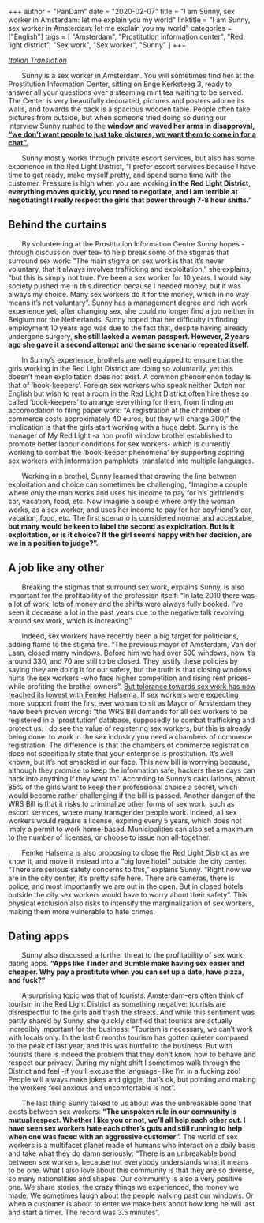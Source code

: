 +++
author = "PanDam"
date = "2020-02-07"
title = "I am Sunny, sex worker in Amsterdam: let me explain you my world"
linktitle = "I am Sunny, sex worker in Amsterdam: let me explain you my world"
categories = ["English"]
tags = [
    "Amsterdam",
    "Prostitution information center",
    "Red light district",
    "Sex work",
    "Sex worker",
    "Sunny"
]
+++

_[Italian Translation](/)_

&nbsp;&nbsp;&nbsp;&nbsp;&nbsp;&nbsp; Sunny is a sex worker in Amsterdam. You will sometimes find her at the Prostitution Information Center, sitting on Enge Kerksteeg 3, ready to answer all your questions over a steaming mint tea waiting to be served. The Center is very beautifully decorated, pictures and posters adorne its walls, and towards the back is a spacious wooden table. People often take pictures from outside, but when someone tried doing so during our interview Sunny rushed to the **window and waved her arms in disapproval, [“we don’t want people to just take pictures, we want them to come in for a chat”.](https://www.31mag.nl/dutch-cities-sex-worker-advocates-raise-concerns-over-proposed-law/)**

&nbsp;&nbsp;&nbsp;&nbsp;&nbsp;&nbsp; Sunny mostly works through private escort services, but also has some experience in the Red Light District, “I prefer escort services because I have time to get ready, make myself pretty, and spend some time with the customer. Pressure is high when you are working **in the Red Light District, everything moves quickly, you need to negotiate, and I am terrible at negotiating! I really respect the girls that power through 7-8 hour shifts.”**



## Behind the curtains

&nbsp;&nbsp;&nbsp;&nbsp;&nbsp;&nbsp; By volunteering at the Prostitution Information Centre Sunny hopes -through discussion over tea- to help break some of the stigmas that surround sex work: “The main stigma on sex work is that it’s never voluntary, that it always involves trafficking and exploitation,” she explains, “but this is simply not true. I’ve been a sex worker for 10 years. I would say society pushed me in this direction because I needed money, but it was always my choice. Many sex workers do it for the money, which in no way means it’s not voluntary”. Sunny has a management degree and rich work experience yet, after changing sex, she could no longer find a job neither in Belgium nor the Netherlands. Sunny hoped that her difficulty in finding employment 10 years ago was due to the fact that, despite having already undergone surgery, **she still lacked a woman passport. However, 2 years ago she gave it a second attempt and the same scenario repeated itself.**

&nbsp;&nbsp;&nbsp;&nbsp;&nbsp;&nbsp; In Sunny’s experience, brothels are well equipped to ensure that the girls working in the Red Light District are doing so voluntarily, yet this doesn’t mean exploitation does not exist. A common phenomenon today is that of ‘book-keepers’. Foreign sex workers who speak neither Dutch nor English but wish to rent a room in the Red Light District often hire these so called ‘book-keepers’ to arrange everything for them, from finding an accomodation to filing paper work: “A registration at the chamber of commerce costs approximately 40 euros, but they will charge 300,” the implication is that the girls start working with a huge debt. Sunny is the manager of My Red Light -a non profit window brothel established to promote better labour conditions for sex workers- which is currently working to combat the ‘book-keeper phenomena’ by supporting aspiring sex workers with information pamphlets, translated into multiple languages.

&nbsp;&nbsp;&nbsp;&nbsp;&nbsp;&nbsp; Working in a brothel, Sunny learned that drawing the line between exploitation and choice can sometimes be challenging, “Imagine a couple where only the man works and uses his income to pay for his girlfriend’s car, vacation, food, etc. Now imagine a couple where only the woman works, as a sex worker, and uses her income to pay for her boyfriend’s car, vacation, food, etc. The first scenario is considered normal and acceptable, **but many would be keen to label the second as exploitation. But is it exploitation, or is it choice? If the girl seems happy with her decision, are we in a position to judge?”.**



## A job like any other

&nbsp;&nbsp;&nbsp;&nbsp;&nbsp;&nbsp; Breaking the stigmas that surround sex work, explains Sunny, is also important for the profitability of the profession itself: “In late 2010 there was a lot of work, lots of money and the shifts were always fully booked. I’ve seen it decrease a lot in the past years due to the negative talk revolving around sex work, which is increasing”.

&nbsp;&nbsp;&nbsp;&nbsp;&nbsp;&nbsp; Indeed, sex workers have recently been a big target for politicians, adding flame to the stigma fire. “The previous mayor of Amsterdam, Van der Laan, closed many windows. Before him we had over 500 windows, now it’s around 330, and 70 are still to be closed. They justify these policies by saying they are doing it for our safety, but the truth is that closing windows hurts the sex workers -who face higher competition and rising rent prices- while profiting the brothel owners”. [But tolerance towards sex work has now reached its lowest with Femke Halsema.](https://www.parool.nl/amsterdam/halsema-oppert-sekscentrum-als-alternatief-voor-de-wallen~b21f2679/?referer=https%3A%2F%2Fwww.google.com%2F) If sex workers were expecting more support from the first ever woman to sit as Mayor of Amsterdam they have been proven wrong: “the WRS Bill demands for all sex workers to be registered in a ‘prostitution’ database, supposedly to combat trafficking and protect us. I do see the value of registering sex workers, but this is already being done: to work in the sex industry you need a chambers of commerce registration. The difference is that the chambers of commerce registration does not specifically state that your enterprise is prostitution. It’s well known, but it’s not smacked in our face. This new bill is worrying because, although they promise to keep the information safe, hackers these days can hack into anything if they want to”. According to Sunny’s calculations, about 85% of the girls want to keep their professional choice a secret, which would become rather challenging if the bill is passed. Another danger of the WRS Bill is that it risks to criminalize other forms of sex work, such as escort services, where many transgender people work. Indeed, all sex workers would require a license, expiring every 5 years, which does not imply a permit to work home-based. Municipalities can also set a maximum to the number of licenses, or choose to issue non all-together.

&nbsp;&nbsp;&nbsp;&nbsp;&nbsp;&nbsp; Femke Halsema is also proposing to close the Red Light District as we know it, and move it instead into a “big love hotel” outside the city center. “There are serious safety concerns to this,” explains Sunny. “Right now we are in the city center, it’s pretty safe here. There are cameras, there is police, and most importantly we are out in the open. But in closed hotels outside the city sex workers would have to worry about their safety”. This physical exclusion also risks to intensify the marginalization of sex workers, making them more vulnerable to hate crimes.


## Dating apps

&nbsp;&nbsp;&nbsp;&nbsp;&nbsp;&nbsp; Sunny also discussed a further threat to the profitability of sex work: dating apps. **“Apps like Tinder and Bumble make having sex easier and cheaper. Why pay a prostitute when you can set up a date, have pizza, and fuck?”**

&nbsp;&nbsp;&nbsp;&nbsp;&nbsp;&nbsp; A surprising topic was that of tourists. Amsterdam-ers often think of tourism in the Red Light District as something negative: tourists are disrespectful to the girls and trash the streets. And while this sentiment was partly shared by Sunny, she quickly clarified that tourists are actually incredibly important for the business: “Tourism is necessary, we can’t work with locals only. In the last 6 months tourism has gotten quieter compared to the peak of last year, and this was hurtful to the business. But with tourists there is indeed the problem that they don’t know how to behave and respect our privacy. During my night shift I sometimes walk through the District and feel -if you’ll excuse the language- like I’m in a fucking zoo! People will always make jokes and giggle, that’s ok, but pointing and making the workers feel anxious and uncomfortable is not”.

&nbsp;&nbsp;&nbsp;&nbsp;&nbsp;&nbsp; The last thing Sunny talked to us about was the unbreakable bond that exists between sex workers: **“The unspoken rule in our community is mutual respect. Whether I like you or not, we’ll all help each other out. I have seen sex workers hate each other’s guts and still running to help when one was faced with an aggressive customer”.** The world of sex workers is a multifacet planet made of humans who interact on a daily basis and take what they do damn seriously: “There is an unbreakable bond between sex workers, because not everybody understands what it means to be one. What I also love about this community is that they are so diverse, so many nationalities and shapes. Our community is also a very positive one. We share stories, the crazy things we experienced, the money we made. We sometimes laugh about the people walking past our windows. Or when a customer is about to enter we make bets about how long he will last and start a timer. The record was 3.5 minutes”.